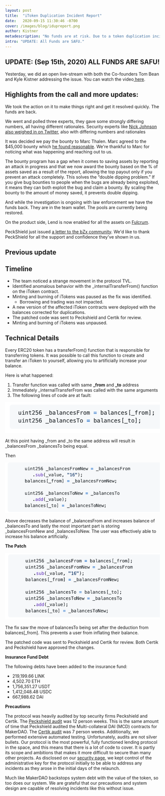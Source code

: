 ```yaml
---
layout: post
title:  "iToken Duplication Incident Report"
date:   2020-09-15 11:30:46 -0700
cover: /images/blog/idupreport.png
author: Kistner
metadescription: "No funds are at risk. Due to a token duplication incident, the protocol insurance fund has transiently accrued a debt"
intro: "UPDATE: All Funds are SAFU."
---
```


## UPDATE: (Sep 15th, 2020) ALL FUNDS ARE SAFU!


Yesterday, we did an open live-stream with both the Co-founders Tom Bean and Kyle Kistner addressing the issue. You can watch the video[ here](https://youtu.be/765UWyMEbHc).


## Highlights from the call and more updates:

We took the action on it to make things right and get it resolved quickly. The funds are back.

We went and polled three experts, they gave some strongly differing numbers, all having different rationales. Security experts like [Nick Johnson also weighed in on Twitter](https://twitter.com/wekabot/status/1305592689971191808), also with differing numbers and rationales

It was decided we pay the bounty to Marc Thalen. Marc agreed to the $45,000 bounty which [he found reasonable](https://twitter.com/MarcThalen/status/1305760804877135873). We're thankful to Marc for noticing what was happening and reaching out to us.

The bounty program has a gap when it comes to saving assets by reporting an attack in progress and that we now award the bounty based on the % of assets saved as a result of the report, allowing the top payout only if you prevent an attack completely. This solves the “double dipping problem.” If you give bug bounties to people when the bugs are already being exploited, it means they can both exploit the bug and claim a bounty. By scaling the bounty to the amount of money saved, it prevents double dipping.

And while the investigation is ongoing with law enforcement we have the funds back. They are in the team wallet. The pools are currently being restored.

On the product side, Lend is now enabled for all the assets on [Fulcrum](https://app.fulcrum.trade/lend).

PeckShield just issued [a letter to the bZx community](https://bzx.network/pdfs/PeckShield%20Letter%20to%20bZx%20community.pdf). We'd like to thank PeckShield for all the support and confidence they've shown in us.



## Previous update

## Timeline  


*   The team noticed a strange movement in the protocol TVL.
*   Identified anomalous behavior with the _internalTransferFrom() function on the iToken contract.
*   Minting and burning of iTokens was paused as the fix was identified.
    *   Borrowing and trading was not impacted.  
*   A new version of the affected iToken contracts were deployed with the balances corrected for duplications.
*   The patched code was sent to Peckshield and Certik for review.
*   Minting and burning of iTokens was unpaused.


## Technical Details

Every ERC20 token has a transferFrom() function that is responsible for transferring tokens. It was possible to call this function to create and transfer an iToken to yourself, allowing you to artificially increase your balance.

Here is what happened:

1. Transfer function was called with same **_from** and **_to** address
2. Immediately _internalTransferFrom was called with the same arguments
3. The following lines of code are at fault:

![](/images/blog/code1.png)

At this point having _from and _to the same address will result in _balancesFrom _balancesTo being equal.

Then

![](/images/blog/code2.png)


Above decreases the balance of _balancesFrom and increases balance of _balancesTo and lastly the most important part is storing _balancesFromNew and _balancesToNew. The user was effectively  able to increase his balance artificially.

**The Patch**

![](/images/blog/code3.png)


The fix saw the move of balancesTo being set after the deduction from balances[_from]. This prevents a user from inflating their balance.

The patched code was sent to Peckshield and Certik for review. Both Certik and Peckshield have approved the changes.

**Insurance Fund Debt**

The following debts have been added to the insurance fund:

- 219,199.66 LINK
- 4,502.70 ETH
- 1,756,351.27 USDT
- 1,412,048.48 USDC
- 667,988.62 DAI

**Precautions**

The protocol was heavily audited by top security firms Peckshield and Certik. The [Peckshield audit](https://bzx.network/pdfs/peckshield-audit-report-bZxV2-v1.0rc1.pdf) was 12 person weeks. This is the same amount of time that Peckshield audited the Multi-collateral DAI (MCD) contracts for MakerDAO. The [Certik audit](https://bzx.network/pdfs/bZx_v2_Audit%E2%80%93Report_CertiK.pdf) was 7 person weeks. Additionally, we performed extensive automated testing. Unfortunately, audits are not silver bullets. Our protocol is the most powerful, fully functioned lending protocol in the space, and this means that there is a lot of code to cover. It is partly its scope and ambitions that makes it more difficult to secure than many other projects. As disclosed on our [security page](https://bzx.network/security), we kept control of the administrative key for the protocol initially to be able to address any incidents as they arose in the initial days of the relaunch.

Much like MakerDAO backstops system debt with the value of the token, so too does our system. We are grateful that our precautions and system design are capable of resolving incidents like this without issue.  
